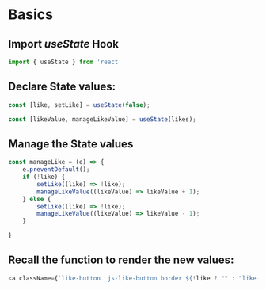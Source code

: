 # Basics

## Import *useState* Hook
```js
import { useState } from 'react'
```

## Declare State values:
```js
const [like, setLike] = useState(false);

const [likeValue, manageLikeValue] = useState(likes);
```

## Manage the State values
```js
const manageLike = (e) => {
    e.preventDefault();
    if (!like) {
        setLike((like) => !like);
        manageLikeValue((likeValue) => likeValue + 1);
    } else {
        setLike((like) => !like);
        manageLikeValue((likeValue) => likeValue - 1);
    }

}
```

## Recall the function to render the new values:
```js
<a className={`like-button  js-like-button border ${!like ? "" : "like-button--liked"}`} href="#" data-postid={id} onClick={manageLike}>
```